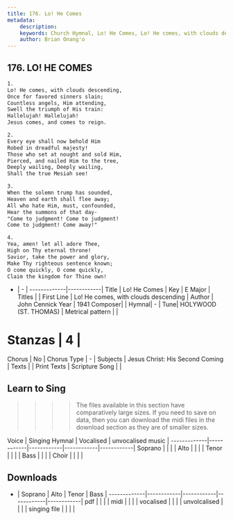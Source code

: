 ```yaml
---
title: 176. Lo! He Comes
metadata:
    description: 
    keywords: Church Hymnal, Lo! He Comes, Lo! He comes, with clouds descending, 
    author: Brian Onang'o
---
```



## 176. LO! HE COMES

```txt
1.
Lo! He comes, with clouds descending,
Once for favored sinners slain;
Countless angels, Him attending,
Swell the triumph of His train:
Hallelujah! Hallelujah!
Jesus comes, and comes to reign.

2.
Every eye shall now behold Him
Robed in dreadful majesty!
Those who set at nought and sold Him,
Pierced, and nailed Him to the tree,
Deeply wailing, Deeply wailing,
Shall the true Mesiah see!

3.
When the solemn trump has sounded,
Heaven and earth shall flee away;
All who hate Him, must, confounded,
Hear the summons of that day-
"Come to judgment! Come to judgment!
Come to judgment! Come away!"

4.
Yea, amen! let all adore Thee,
High on Thy eternal throne!
Savior, take the power and glory,
Make Thy righteous sentence known;
O come quickly, O come quickly,
Claim the kingdom for Thine own!

```

- |   -  |
-------------|------------|
Title | Lo! He Comes |
Key | E Major |
Titles |  |
First Line | Lo! He comes, with clouds descending |
Author | John Cennick
Year | 1941
Composer|  |
Hymnal|  - |
Tune| HOLYWOOD (ST. THOMAS) |
Metrical pattern | |
# Stanzas | 4 |
Chorus | No |
Chorus Type | - |
Subjects | Jesus Christ: His Second Coming |
Texts |  |
Print Texts | 
Scripture Song |  |
  
## Learn to Sing

>>>> The files available in this section have comparatively large sizes. If you need to save on data, then you can download the midi files in the download section as they are of smaller sizes.

Voice |  Singing Hymnal | Vocalised | unvocalised music |
-------------|------------|------------|------------|------------|
Soprano | | | |
Alto | | | |
Tenor | | | |
Bass | | | |
Choir | | | |

## Downloads

- |  Soprano | Alto | Tenor | Bass |
-------------|------------|------------|------------|------------|
pdf | | | |
midi | | | |
vocalised | | | |
unvolcalised | | | |
singing file | | | |
  